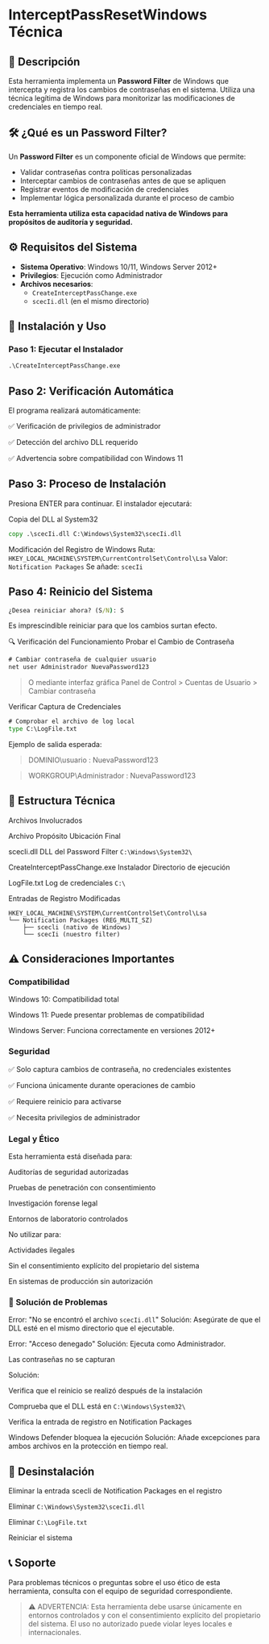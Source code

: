 # InterceptPassResetWindows Técnica

## 📖 Descripción

Esta herramienta implementa un **Password Filter** de Windows que intercepta y registra los cambios de contraseñas en el sistema. Utiliza una técnica legítima de Windows para monitorizar las modificaciones de credenciales en tiempo real.

## 🛠️ ¿Qué es un Password Filter?

Un **Password Filter** es un componente oficial de Windows que permite:
- Validar contraseñas contra políticas personalizadas
- Interceptar cambios de contraseñas antes de que se apliquen
- Registrar eventos de modificación de credenciales
- Implementar lógica personalizada durante el proceso de cambio

**Esta herramienta utiliza esta capacidad nativa de Windows para propósitos de auditoría y seguridad.**

## ⚙️ Requisitos del Sistema

- **Sistema Operativo**: Windows 10/11, Windows Server 2012+
- **Privilegios**: Ejecución como Administrador
- **Archivos necesarios**: 
  - `CreateInterceptPassChange.exe`
  - `scecIi.dll` (en el mismo directorio)

## 🚀 Instalación y Uso

### Paso 1: Ejecutar el Instalador

```cmd
.\CreateInterceptPassChange.exe
```

## Paso 2: Verificación Automática

El programa realizará automáticamente:

✅ Verificación de privilegios de administrador

✅ Detección del archivo DLL requerido

✅ Advertencia sobre compatibilidad con Windows 11

## Paso 3: Proceso de Instalación

Presiona ENTER para continuar. El instalador ejecutará:

Copia del DLL al System32

```cmd
copy .\scecIi.dll C:\Windows\System32\scecIi.dll
```

Modificación del Registro de Windows
Ruta: `HKEY_LOCAL_MACHINE\SYSTEM\CurrentControlSet\Control\Lsa`
Valor: `Notification Packages`
Se añade: `scecIi`

## Paso 4: Reinicio del Sistema

```cmd
¿Desea reiniciar ahora? (S/N): S
```

Es imprescindible reiniciar para que los cambios surtan efecto.

🔍 Verificación del Funcionamiento
Probar el Cambio de Contraseña

```cmd
# Cambiar contraseña de cualquier usuario
net user Administrador NuevaPassword123
```

> O mediante interfaz gráfica
> Panel de Control > Cuentas de Usuario > Cambiar contraseña

Verificar Captura de Credenciales

```cmd
# Comprobar el archivo de log local
type C:\LogFile.txt
```

Ejemplo de salida esperada:

> DOMINIO\usuario : NuevaPassword123

> WORKGROUP\Administrador : NuevaPassword123

## 🔧 Estructura Técnica

Archivos Involucrados

Archivo	Propósito	Ubicación Final

scecIi.dll	DLL del Password Filter	`C:\Windows\System32\`

CreateInterceptPassChange.exe	Instalador	Directorio de ejecución

LogFile.txt	Log de credenciales	`C:\`

Entradas de Registro Modificadas

```
HKEY_LOCAL_MACHINE\SYSTEM\CurrentControlSet\Control\Lsa
└── Notification Packages (REG_MULTI_SZ)
    ├── scecli (nativo de Windows)
    └── scecIi (nuestro filter)
```

## ⚠️ Consideraciones Importantes

### Compatibilidad

Windows 10: Compatibilidad total

Windows 11: Puede presentar problemas de compatibilidad

Windows Server: Funciona correctamente en versiones 2012+

### Seguridad

✅ Solo captura cambios de contraseña, no credenciales existentes

✅ Funciona únicamente durante operaciones de cambio

✅ Requiere reinicio para activarse

✅ Necesita privilegios de administrador

### Legal y Ético

Esta herramienta está diseñada para:

Auditorías de seguridad autorizadas

Pruebas de penetración con consentimiento

Investigación forense legal

Entornos de laboratorio controlados

No utilizar para:

Actividades ilegales

Sin el consentimiento explícito del propietario del sistema

En sistemas de producción sin autorización

### 🐛 Solución de Problemas

Error: "No se encontró el archivo `scecIi.dll`"
Solución: Asegúrate de que el DLL esté en el mismo directorio que el ejecutable.

Error: "Acceso denegado"
Solución: Ejecuta como Administrador.

Las contraseñas no se capturan

Solución:

Verifica que el reinicio se realizó después de la instalación

Comprueba que el DLL está en `C:\Windows\System32\`

Verifica la entrada de registro en Notification Packages

Windows Defender bloquea la ejecución
Solución: Añade excepciones para ambos archivos en la protección en tiempo real.

## 🔄 Desinstalación

Eliminar la entrada scecIi de Notification Packages en el registro

Eliminar `C:\Windows\System32\scecIi.dll`

Eliminar `C:\LogFile.txt`

Reiniciar el sistema

## 📞 Soporte

Para problemas técnicos o preguntas sobre el uso ético de esta herramienta, consulta con el equipo de seguridad correspondiente.

> ⚠️ ADVERTENCIA: Esta herramienta debe usarse únicamente en entornos controlados y con el consentimiento explícito del propietario del sistema. El uso no autorizado puede violar leyes locales e internacionales.
